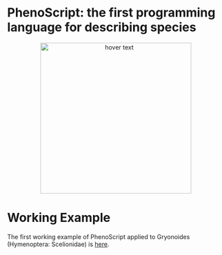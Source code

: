 # PhenoScript: the first programming language for describing species
 
 <p align="center">
  <img src="https://github.com/sergeitarasov/PhenoScript/blob/master/Phenoscript_logo.png" width="350" title="hover text">
</p>  

# Working Example
The first working example of PhenoScript applied to Gryonoides (Hymenoptera: Scelionidae) is [here](https://github.com/sergeitarasov/PhenoScript/tree/master/Examples/Gryonoides).
